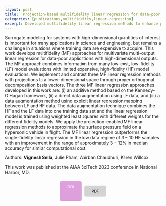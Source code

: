 ```yaml
---
layout: post
title:  Projection-based multifidelity linear regression for data-poor applications
categories: [publications,multifidelity,linear-regression]
excerpt: Developed multifidelity linear regression methods to enhance predictive accuracy in data-poor, high-dimensional applications, showing significant improvement on a hypersonic vehicle surface pressure prediction example.
---
```


Surrogate modeling for systems with high-dimensional quantities of interest is important for many applications in science and engineering, but remains a challenge in situations where training data are expensive to acquire. This work develops multifidelity (MF) approaches for multivariate multi-output linear regression for data-poor applications with high-dimensional outputs. The MF approach combines information from many low-cost, low-fidelity (LF) model evaluations with limited expensive, high-fidelity (HF) model evaluations. We implement and contrast three MF linear regression methods with projections to a lower-dimensional space through proper orthogonal decomposition basis vectors. The three MF linear regression approaches developed in this work are: (i) an additive method based on the Kennedy-O’Hagan framework, (ii) a direct data augmentation using LF data, and (iii) a data augmentation method using explicit linear regression mapping between LF and HF data. The data augmentation technique combines the HF and the LF data into one training data set and the linear regression model is trained using weighted least squares with different weights for the different fidelity models. We apply the projection-enabled MF linear regression methods to approximate the surface pressure field on a hypersonic vehicle in flight. The MF linear regression outperforms the single-fidelity linear regression in the low data regime of 3 − 10 HF samples with an improvement in the range of approximately 3 − 12% in median accuracy for similar computational cost.

Authors: **Vignesh Sella**, Julie Pham, Anirban Chaudhuri, Karen Willcox

This work was published at the AIAA SciTech 2023 conference in National Harbor, MD.

<div style="display: flex; justify-content: center; gap: 10px; margin-top: 20px;">
  <a href="https://doi.org/10.2514/6.2023-0916" style="background-color: #dda0dd; color: white; padding: 10px; border-radius: 5px; text-decoration: none; font-size: 12px; display: inline-block; width: 50px; text-align: center;">DOI</a>

  <a href="https://www.researchgate.net/profile/Anirban-Chaudhuri-4/publication/367312344_Projection-based_multifidelity_linear_regression_for_data-poor_applications/links/63e3d1acdea6121757931091/Projection-based-multifidelity-linear-regression-for-data-poor-applications.pdf" style="background-color: #d3d3d3; color: black; padding: 10px; border-radius: 5px; text-decoration: none; font-size: 12px; display: inline-block; width: 50px; text-align: center;">PDF</a>
</div>


